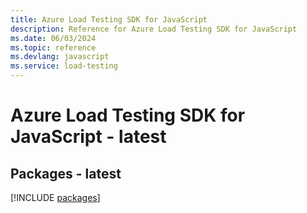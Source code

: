 ```yaml
---
title: Azure Load Testing SDK for JavaScript
description: Reference for Azure Load Testing SDK for JavaScript
ms.date: 06/03/2024
ms.topic: reference
ms.devlang: javascript
ms.service: load-testing
---
```

# Azure Load Testing SDK for JavaScript - latest
## Packages - latest
[!INCLUDE [packages](load-testing-index.md)]